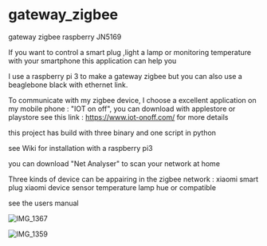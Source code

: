 # gateway_zigbee
gateway zigbee raspberry JN5169


If you want to control a smart plug ,light a lamp or monitoring temperature with your smartphone
this application can help you

I use a raspberry pi 3 to make a gateway zigbee but you can also use a beaglebone black with ethernet link.

To communicate with my zigbee device, I choose a excellent application on my mobile phone : "IOT on off", you can download with applestore or playstore
see this link : https://www.iot-onoff.com/ for more details

this project has build with three binary and one script in python

see Wiki for installation with a raspberry pi3

you can download "Net Analyser" to scan your network at home

Three kinds of device can be appairing in the zigbee network :
xiaomi smart plug
xiaomi device sensor temperature
lamp hue or compatible

see the users manual

![IMG_1367](https://user-images.githubusercontent.com/13630510/63885449-acc19f00-c9d8-11e9-9ec0-f208ed234d65.png)


![IMG_1359](https://user-images.githubusercontent.com/13630510/63886865-b8fb2b80-c9db-11e9-8237-005ec9a60f6e.png)








